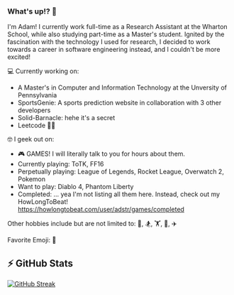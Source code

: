 ### What's up!? 👋

<!--
**ad-str/ad-str** is a ✨ _special_ ✨ repository because its `README.md` (this file) appears on your GitHub profile.

Here are some ideas to get you started:

- 🔭 I’m currently working on ...
- 🌱 I’m currently learning ...
- 👯 I’m looking to collaborate on ...
- 🤔 I’m looking for help with ...
- 💬 Ask me about ...
- 📫 How to reach me: ...
- 😄 Pronouns: ...
- ⚡ Fun fact: ...
-->

I'm Adam! I currently work full-time as a Research Assistant at the Wharton School, while also studying part-time as a Master's student. Ignited by the fascination with the technology I used for research, I decided to work towards a career in software engineering instead, and I couldn't be more excited!

💻 Currently working on:
- A Master's in Computer and Information Technology at the Unversity of Pennsylvania
- SportsGenie: A sports prediction website in collaboration with 3 other developers
- Solid-Barnacle: hehe it's a secret
- Leetcode 😵‍💫

🤓 I geek out on:
- 🎮 GAMES! I will literally talk to you for hours about them.
- Currently playing: ToTK, FF16
- Perpetually playing: League of Legends, Rocket League, Overwatch 2, Pokemon
- Want to play: Diablo 4, Phantom Liberty
- Completed: ... yea I'm not listing all them here. Instead, check out my HowLongToBeat! https://howlongtobeat.com/user/adstr/games/completed

Other hobbies include but are not limited to: 🏐, 🏂, 🏋️, 🥾, ✈️

Favorite Emoji: 🧌

## ⚡️ GitHub Stats
[![GitHub Streak](https://streak-stats.demolab.com?user=ad-str&theme=monokai&mode=weekly)](https://git.io/streak-stats)
